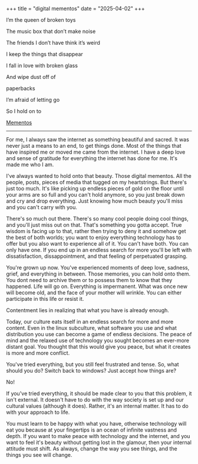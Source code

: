 +++
title = "digital mementos" 
date = "2025-04-02"
+++


I’m the queen of broken toys

The music box that don’t make noise

The friends I don’t have think it’s weird

I keep the things that disappear

I fall in love with broken glass

And wipe dust off of

paperbacks

I’m afraid of letting go

So I hold on to

[Mementos](https://www.youtube.com/watch?v=031vCHY-zLA)

---

For me, I always saw the internet as something beautiful and sacred. It was never just a means to an end, to get things done. Most of the things that have inspired me or moved me came from the internet. I have a deep love and sense of gratitude for everything the internet has done for me. It's made me who I am. 

I've always wanted to hold onto that beauty. Those digital mementos. All the people, posts, pieces of media that tugged on my heartstrings. But there's just too much. It's like picking up endless pieces of gold on the floor until your arms are so full and you can't hold anymore, so you just break down and cry and drop everything. Just knowing how much beauty you'll miss and you can't carry with you.

There's so much out there. There's so many cool people doing cool things, and you'll just miss out on that. That's something you gotta accept. True wisdom is facing up to that, rather then trying to deny it and somehow get the best of both worlds; you want to enjoy everything technology has to offer but you also want to experience all of it. You can't have both. You can only have one. If you end up in an endless search for more you'll be left with dissatisfaction, dissappointment, and that feeling of perpetuated grasping.

You're grown up now. You've experienced moments of deep love, sadness, grief, and everything in between. Those memories, you can hold onto them. You dont need to archive them or to possess them to know that they happened. Life will go on. Everything is impermanent. What was once new will become old, and the face of your mother will wrinkle. You can either participate in this life or resist it. 

Contentment lies in realizing that what you have is already enough. 

Today, our culture eats itself in an endless search for more and more content. Even in the linux subculture, what software you use and what distribution you use can become a game of endless decisions. The peace of mind and the relaxed use of technology you sought becomes an ever-more distant goal. You thought that this would give you peace, but what it creates is more and more conflict.

You've tried everything, but you still feel frustrated and tense. So, what should you do? Switch back to windows? Just accept how things are? 

No!

If you've tried everything, it should be made clear to you that this problem, it isn't external. It doesn't have to do with the way society is set up and our cultural values (although it does). Rather, it's an internal matter. It has to do with your approach to life. 

You must learn to be happy with what you have, otherwise technology will eat you because at your fingertips is an ocean of infinite vastness and depth. If you want to make peace with technology and the internet, and you want to feel it's beauty without getting lost in the glamour, then your internal attitude must shift. As always, change the way you see things, and the things you see will change.









